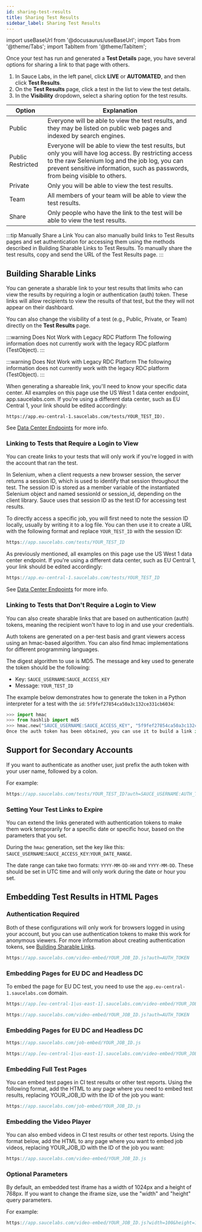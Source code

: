 ```yaml
---
id: sharing-test-results
title: Sharing Test Results
sidebar_label: Sharing Test Results
---
```


import useBaseUrl from '@docusaurus/useBaseUrl';
import Tabs from '@theme/Tabs';
import TabItem from '@theme/TabItem';

Once your test has run and generated a **Test Details** page, you have several options for sharing a link to that page with others.

1. In Sauce Labs, in the left panel, click **LIVE** or **AUTOMATED**, and then click **Test Results**.
2. On the **Test Results** page, click a test in the list to view the test details.
3. In the **Visibility** dropdown, select a sharing option for the test results.

| Option            | Explanation                                                                                                                                                                                                                               |
|-------------------|-------------------------------------------------------------------------------------------------------------------------------------------------------------------------------------------------------------------------------------------|
| Public            | Everyone will be able to view the test results, and they may be listed on public web pages and indexed by search engines.                                                                                                                 |
| Public Restricted | Everyone will be able to view the test results, but only you will have log access. By restricting access to the raw Selenium log and the job log, you can prevent sensitive information, such as passwords, from being visible to others. |
| Private           | Only you will be able to view the test results.                                                                                                                                                                                           |
| Team              | All members of your team will be able to view the test results.                                                                                                                                                                           |
| Share             | Only people who have the link to the test will be able to view the test results.                                                                                                                                                          |


:::tip Manually Share a Link
You can also manually build links to Test Results pages and set authentication for accessing them using the methods described in Building Sharable Links to Test Results. To manually share the test results, copy and send the URL of the Test Results page.
:::

## Building Sharable Links
You can generate a sharable link to your test results that limits who can view the results by requiring a login or authentication (auth) token. These links will allow recipients to view the results of that test, but the they will not appear on their dashboard.

You can also change the visibility of a test (e.g., Public, Private, or Team) directly on the **Test Results** page.

:::warning Does Not Work with Legacy RDC Platform
The following information does not currently work with the legacy RDC platform (TestObject).
:::

:::warning Does Not Work with Legacy RDC Platform
The following information does not currently work with the legacy RDC platform (TestObject).
:::

When generating a shareable link, you'll need to know your specific data center. All examples on this page use the US West 1 data center endpoint, app.saucelabs.com. If you're using a different data center, such as EU Central 1, your link should be edited accordingly:

```
https://app.eu-central-1.saucelabs.com/tests/YOUR_TEST_ID).
```

See [Data Center Endpoints](https://wiki.saucelabs.com/display/DOCS/Data+Center+Endpoints) for more info.

### Linking to Tests that Require a Login to View
You can create links to your tests that will only work if you're logged in with the account that ran the test.

In Selenium, when a client requests a new browser session, the server returns a session ID, which is used to identify that session throughout the test. The session ID is stored as a member variable of the instantiated Selenium object and named sessionId or session_id, depending on the client library. Sauce uses that session ID as the test ID for accessing test results.

To directly access a specific job, you will first need to note the session ID locally, usually by writing it to a log file. You can then use it to create a URL with the following format and replace `YOUR_TEST_ID` with the session ID:

```js
https://app.saucelabs.com/tests/YOUR_TEST_ID
```

As previously mentioned, all examples on this page use the US West 1 data center endpoint. If you're using a different data center, such as EU Central 1, your link should be edited accordingly:

```js
https://app.eu-central-1.saucelabs.com/tests/YOUR_TEST_ID
```

See [Data Center Endpoints](https://wiki.saucelabs.com/display/DOCS/Data+Center+Endpoints) for more info.

### Linking to Tests that Don't Require a Login to View

You can also create sharable links that are based on authentication (auth) tokens, meaning the recipient won't have to log in and use your credentials.

Auth tokens are generated on a per-test basis and grant viewers access using an hmac-based algorithm. You can also find hmac implementations for different programming languages.

The digest algorithm to use is MD5. The message and key used to generate the token should be the following:

* Key: `SAUCE_USERNAME`:`SAUCE_ACCESS_KEY`
* Message: `YOUR_TEST_ID`

The example below demonstrates how to generate the token in a Python interpreter for a test with the `id`: `5f9fef27854ca50a3c132ce331cb6034`:

```python
>>> import hmac
>>> from hashlib import md5
>>> hmac.new("SAUCE_USERNAME:SAUCE_ACCESS_KEY", "5f9fef27854ca50a3c132ce331cb6034", md5).hexdigest()
Once the auth token has been obtained, you can use it to build a link in this format: https://app.saucelabs.com/tests/YOUR_TEST_ID?auth=AUTH_TOKEN.
```
## Support for Secondary Accounts
If you want to authenticate as another user, just prefix the auth token with your user name, followed by a colon.

For example:

```js
https://app.saucelabs.com/tests/YOUR_TEST_ID?auth=SAUCE_USERNAME:AUTH_TOKEN.
```

### Setting Your Test Links to Expire

You can extend the links generated with authentication tokens to make them work temporarily for a specific date or specific hour, based on the parameters that you set.

During the `hmac` generation, set the key like this: `SAUCE_USERNAME`:`SAUCE_ACCESS_KEY`:`YOUR_DATE_RANGE`.

The date range can take two formats: `YYYY-MM-DD-HH` and `YYYY-MM-DD`. These should be set in UTC time and will only work during the date or hour you set.

## Embedding Test Results in HTML Pages

### Authentication Required

Both of these configurations will only work for browsers logged in using your account, but you can use authentication tokens to make this work for anonymous viewers. For more information about creating authentication tokens, see [Building Sharable Links](/test-results/sharing-test-results#building-sharable-links).

```js
https://app.saucelabs.com/video-embed/YOUR_JOB_ID.js?auth=AUTH_TOKEN
```

### Embedding Pages for EU DC and Headless DC

To embed the page for EU DC test, you need to use the `app.eu-central-1.saucelabs.com` domain.

```js
https://app.[eu-central-1|us-east-1].saucelabs.com/video-embed/YOUR_JOB_ID.js?auth=AUTH_TOKEN
```

```js
https://app.saucelabs.com/video-embed/YOUR_JOB_ID.js?auth=AUTH_TOKEN
```

### Embedding Pages for EU DC and Headless DC

```js
https://app.saucelabs.com/job-embed/YOUR_JOB_ID.js
```

```js
https://app.[eu-central-1|us-east-1].saucelabs.com/video-embed/YOUR_JOB_ID.js?auth=AUTH_TOKEN
```

### Embedding Full Test Pages
You can embed test pages in CI test results or other test reports. Using the following format, add the HTML to any page where you need to embed test results, replacing YOUR_JOB_ID with the ID of the job you want:

```js
https://app.saucelabs.com/job-embed/YOUR_JOB_ID.js
```

### Embedding the Video Player
You can also embed videos in CI test results or other test reports. Using the format below, add the HTML to any page where you want to embed job videos, replacing YOUR_JOB_ID with the ID of the job you want:

```js
https://app.saucelabs.com/video-embed/YOUR_JOB_ID.js
```

### Optional Parameters
By default, an embedded test iframe has a width of 1024px and a height of 768px. If you want to change the iframe size, use the "width" and "height" query parameters.

For example:

```js
https://app.saucelabs.com/video-embed/YOUR_JOB_ID.js?width=100&height=100
```
